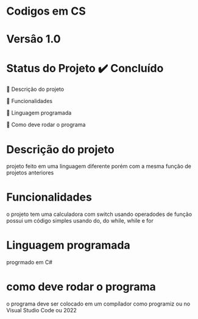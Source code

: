 # Codigos em CS
# Versâo 1.0
# Status do Projeto ✔️ Concluído

🔹 Descrição do projeto

🔹 Funcionalidades

🔹 Linguagem programada

🔹 Como deve rodar o programa

# Descrição do projeto

projeto feito em uma linguagem diferente porém com a mesma função de projetos anteriores

# Funcionalidades

o projeto tem uma calculadora com switch usando operadodes de função
possui um código simples usando do, do while, while e for

# Linguagem programada

progrmado em C#

# como deve rodar o programa

o programa deve ser colocado em um compílador como programiz ou no Visual Studio Code ou 2022

